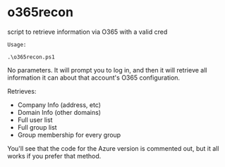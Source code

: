 # o365recon
script to retrieve information via O365 with a valid cred
````
Usage:

.\o365recon.ps1
````
No parameters. It will prompt you to log in, and then it will retrieve all information it can about that account's O365 configuration.

Retrieves:
- Company Info (address, etc)
- Domain Info (other domains)
- Full user list
- Full group list
- Group membership for every group


You'll see that the code for the Azure version is commented out, but it all works if you prefer that method.
